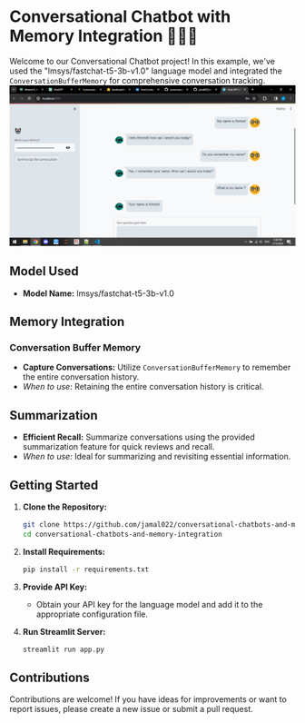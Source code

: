 # Conversational Chatbot with Memory Integration 🤖🧠💬

Welcome to our Conversational Chatbot project! In this example, we've used the "lmsys/fastchat-t5-3b-v1.0" language model and integrated the `ConversationBufferMemory` for comprehensive conversation tracking.
![Find Similar Words App](./pic.png)
## Model Used

- **Model Name:** lmsys/fastchat-t5-3b-v1.0

## Memory Integration

### Conversation Buffer Memory
- **Capture Conversations:** Utilize `ConversationBufferMemory` to remember the entire conversation history.
- *When to use:* Retaining the entire conversation history is critical.

## Summarization

- **Efficient Recall:** Summarize conversations using the provided summarization feature for quick reviews and recall.
- *When to use:* Ideal for summarizing and revisiting essential information.

## Getting Started

1. **Clone the Repository:**
   ```bash
   git clone https://github.com/jamal022/conversational-chatbots-and-memory-integration.git 
   cd conversational-chatbots-and-memory-integration

2. **Install Requirements:**
   ```bash
   pip install -r requirements.txt

3. **Provide API Key:**
   - Obtain your API key for the language model and add it to the appropriate configuration file.

4. **Run Streamlit Server:**
   ```bash
   streamlit run app.py

## Contributions

Contributions are welcome! If you have ideas for improvements or want to report issues, please create a new issue or submit a pull request.
